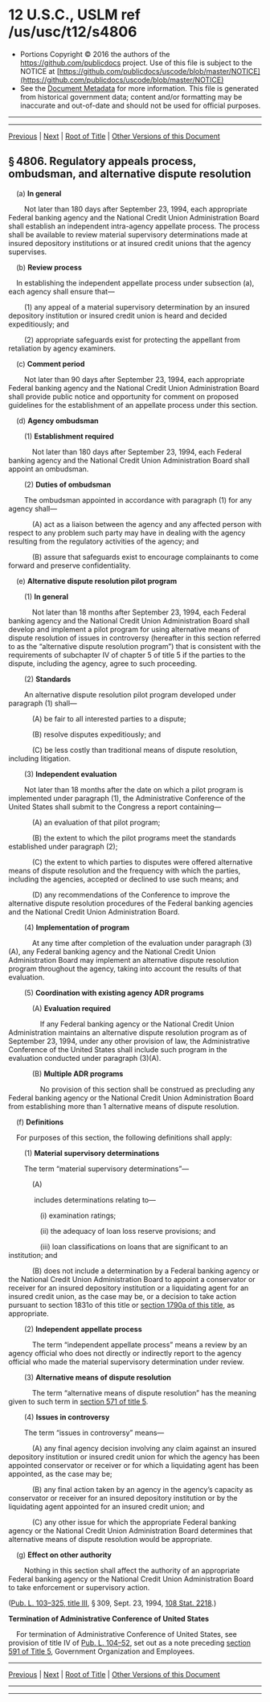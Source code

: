 ---
---

# 12 U.S.C., USLM ref /us/usc/t12/s4806

* Portions Copyright © 2016 the authors of the https://github.com/publicdocs project.
  Use of this file is subject to the NOTICE at [https://github.com/publicdocs/uscode/blob/master/NOTICE](https://github.com/publicdocs/uscode/blob/master/NOTICE)
* See the [Document Metadata](././../../../..//README.md) for more information.
  This file is generated from historical government data; content and/or formatting may be inaccurate and out-of-date and should not be used for official purposes.

----------
----------

[Previous](./../../../..//us/usc/t12/ch48/m__us_usc_t12_s4805a.md) | [Next](./../../../..//us/usc/t12/ch48/m__us_usc_t12_s4807.md) | [Root of Title](./../../../../) | [Other Versions of this Document](https://publicdocs.github.io/go/links?ns=uslm&ref=%2Fus%2Fusc%2Ft12%2Fs4806)

## § 4806. Regulatory appeals process, ombudsman, and alternative dispute resolution

    (a) __In general__ 

        Not later than 180 days after September 23, 1994, each appropriate Federal banking agency and the National Credit Union Administration Board shall establish an independent intra-agency appellate process. The process shall be available to review material supervisory determinations made at insured depository institutions or at insured credit unions that the agency supervises.

    (b) __Review process__ 

    In establishing the independent appellate process under subsection (a), each agency shall ensure that—

        (1) any appeal of a material supervisory determination by an insured depository institution or insured credit union is heard and decided expeditiously; and

        (2) appropriate safeguards exist for protecting the appellant from retaliation by agency examiners.

    (c) __Comment period__ 

        Not later than 90 days after September 23, 1994, each appropriate Federal banking agency and the National Credit Union Administration Board shall provide public notice and opportunity for comment on proposed guidelines for the establishment of an appellate process under this section.

    (d) __Agency ombudsman__ 

        (1) __Establishment required__ 

            Not later than 180 days after September 23, 1994, each Federal banking agency and the National Credit Union Administration Board shall appoint an ombudsman.

        (2) __Duties of ombudsman__ 

        The ombudsman appointed in accordance with paragraph (1) for any agency shall—

            (A) act as a liaison between the agency and any affected person with respect to any problem such party may have in dealing with the agency resulting from the regulatory activities of the agency; and

            (B) assure that safeguards exist to encourage complainants to come forward and preserve confidentiality.

    (e) __Alternative dispute resolution pilot program__ 

        (1) __In general__ 

            Not later than 18 months after September 23, 1994, each Federal banking agency and the National Credit Union Administration Board shall develop and implement a pilot program for using alternative means of dispute resolution of issues in controversy (hereafter in this section referred to as the “alternative dispute resolution program”) that is consistent with the requirements of subchapter IV of chapter 5 of title 5 if the parties to the dispute, including the agency, agree to such proceeding.

        (2) __Standards__ 

        An alternative dispute resolution pilot program developed under paragraph (1) shall—

            (A) be fair to all interested parties to a dispute;

            (B) resolve disputes expeditiously; and

            (C) be less costly than traditional means of dispute resolution, including litigation.

        (3) __Independent evaluation__ 

        Not later than 18 months after the date on which a pilot program is implemented under paragraph (1), the Administrative Conference of the United States shall submit to the Congress a report containing—

            (A) an evaluation of that pilot program;

            (B) the extent to which the pilot programs meet the standards established under paragraph (2);

            (C) the extent to which parties to disputes were offered alternative means of dispute resolution and the frequency with which the parties, including the agencies, accepted or declined to use such means; and

            (D) any recommendations of the Conference to improve the alternative dispute resolution procedures of the Federal banking agencies and the National Credit Union Administration Board.

        (4) __Implementation of program__ 

            At any time after completion of the evaluation under paragraph (3)(A), any Federal banking agency and the National Credit Union Administration Board may implement an alternative dispute resolution program throughout the agency, taking into account the results of that evaluation.

        (5) __Coordination with existing agency ADR programs__ 

            (A) __Evaluation required__ 

                If any Federal banking agency or the National Credit Union Administration maintains an alternative dispute resolution program as of September 23, 1994, under any other provision of law, the Administrative Conference of the United States shall include such program in the evaluation conducted under paragraph (3)(A).

            (B) __Multiple ADR programs__ 

                No provision of this section shall be construed as precluding any Federal banking agency or the National Credit Union Administration Board from establishing more than 1 alternative means of dispute resolution.

    (f) __Definitions__ 

    For purposes of this section, the following definitions shall apply:

        (1) __Material supervisory determinations__ 

        The term “material supervisory determinations”—

            (A)

             includes determinations relating to—

                (i) examination ratings;

                (ii) the adequacy of loan loss reserve provisions; and

                (iii) loan classifications on loans that are significant to an institution; and

            (B) does not include a determination by a Federal banking agency or the National Credit Union Administration Board to appoint a conservator or receiver for an insured depository institution or a liquidating agent for an insured credit union, as the case may be, or a decision to take action pursuant to section 1831o of this title or [section 1790a of this title][/us/usc/t12/s1790a], as appropriate.

        (2) __Independent appellate process__ 

            The term “independent appellate process” means a review by an agency official who does not directly or indirectly report to the agency official who made the material supervisory determination under review.

        (3) __Alternative means of dispute resolution__ 

            The term “alternative means of dispute resolution” has the meaning given to such term in [section 571 of title 5][/us/usc/t5/s571].

        (4) __Issues in controversy__ 

        The term “issues in controversy” means—

            (A) any final agency decision involving any claim against an insured depository institution or insured credit union for which the agency has been appointed conservator or receiver or for which a liquidating agent has been appointed, as the case may be;

            (B) any final action taken by an agency in the agency’s capacity as conservator or receiver for an insured depository institution or by the liquidating agent appointed for an insured credit union; and

            (C) any other issue for which the appropriate Federal banking agency or the National Credit Union Administration Board determines that alternative means of dispute resolution would be appropriate.

    (g) __Effect on other authority__ 

        Nothing in this section shall affect the authority of an appropriate Federal banking agency or the National Credit Union Administration Board to take enforcement or supervisory action.

([Pub. L. 103–325, title III][/us/pl/103/325/tIII], § 309, Sept. 23, 1994, [108 Stat. 2218][/us/stat/108/2218].)

 __Termination of Administrative Conference of United States__ 

    For termination of Administrative Conference of United States, see provision of title IV of [Pub. L. 104–52][/us/pl/104/52], set out as a note preceding [section 591 of Title 5][/us/usc/t5/s591], Government Organization and Employees.

----------

[Previous](./../../../..//us/usc/t12/ch48/m__us_usc_t12_s4805a.md) | [Next](./../../../..//us/usc/t12/ch48/m__us_usc_t12_s4807.md) | [Root of Title](./../../../../) | [Other Versions of this Document](https://publicdocs.github.io/go/links?ns=uslm&ref=%2Fus%2Fusc%2Ft12%2Fs4806)

----------
----------

[/us/usc/t12/s1790a]: https://publicdocs.github.io/go/links?ns=uslm&ref=%2Fus%2Fusc%2Ft12%2Fs1790a
[/us/usc/t5/s571]: https://publicdocs.github.io/go/links?ns=uslm&ref=%2Fus%2Fusc%2Ft5%2Fs571
[/us/pl/103/325/tIII]: https://publicdocs.github.io/go/links?ns=uslm&ref=%2Fus%2Fpl%2F103%2F325%2FtIII
[/us/stat/108/2218]: https://publicdocs.github.io/go/links?ns=uslm&ref=%2Fus%2Fstat%2F108%2F2218
[/us/pl/104/52]: https://publicdocs.github.io/go/links?ns=uslm&ref=%2Fus%2Fpl%2F104%2F52
[/us/usc/t5/s591]: https://publicdocs.github.io/go/links?ns=uslm&ref=%2Fus%2Fusc%2Ft5%2Fs591


